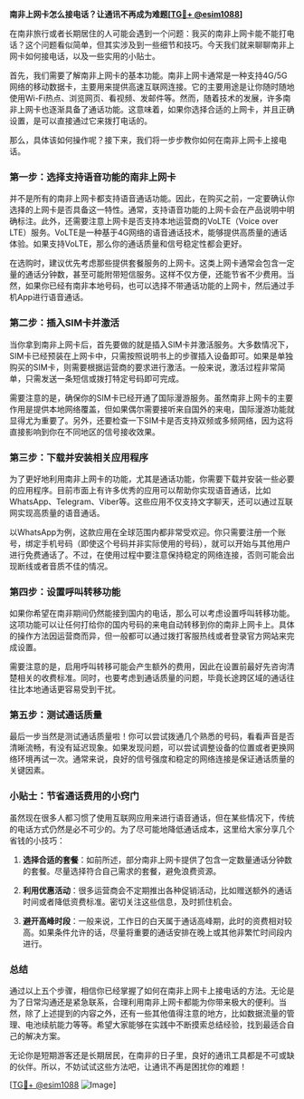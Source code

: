 **南非上网卡怎么接电话？让通讯不再成为难题[[TG💪+ @esim1088](https://t.me/s/esim1088)]**

在南非旅行或者长期居住的人可能会遇到一个问题：我买的南非上网卡能不能打电话？这个问题看似简单，但其实涉及到一些细节和技巧。今天我们就来聊聊南非上网卡如何接电话，以及一些实用的小贴士。

首先，我们需要了解南非上网卡的基本功能。南非上网卡通常是一种支持4G/5G网络的移动数据卡，主要用来提供高速互联网连接。它的主要用途是让你随时随地使用Wi-Fi热点、浏览网页、看视频、发邮件等。然而，随着技术的发展，许多南非上网卡也逐渐具备了通话功能。这意味着，如果你选择合适的上网卡，并且正确设置，是可以直接通过它来拨打电话的。

那么，具体该如何操作呢？接下来，我们将一步步教你如何在南非上网卡上接电话。

### 第一步：选择支持语音功能的南非上网卡

并不是所有的南非上网卡都支持语音通话功能。因此，在购买之前，一定要确认你选择的上网卡是否具备这一特性。通常，支持语音功能的上网卡会在产品说明中明确标注。此外，还需要注意上网卡是否支持本地运营商的VoLTE（Voice over LTE）服务。VoLTE是一种基于4G网络的语音通话技术，能够提供高质量的通话体验。如果支持VoLTE，那么你的通话质量和信号稳定性都会更好。

在选购时，建议优先考虑那些提供套餐服务的上网卡。这类上网卡通常会包含一定量的通话分钟数，甚至可能附带短信服务。这样不仅方便，还能节省不少费用。当然，如果你已经有南非本地号码，也可以选择不带通话功能的上网卡，然后通过手机App进行语音通话。

### 第二步：插入SIM卡并激活

当你拿到南非上网卡后，首先要做的就是插入SIM卡并激活服务。大多数情况下，SIM卡已经预装在上网卡中，只需按照说明书上的步骤插入设备即可。如果是单独购买的SIM卡，则需要根据运营商的要求进行激活。一般来说，激活过程非常简单，只需发送一条短信或拨打特定号码即可完成。

需要注意的是，确保你的SIM卡已经开通了国际漫游服务。虽然南非上网卡的主要作用是提供本地网络覆盖，但如果偶尔需要接听来自国外的来电，国际漫游功能就显得尤为重要了。另外，还要检查一下SIM卡是否支持双频或多频网络，因为这将直接影响到你在不同地区的信号接收效果。

### 第三步：下载并安装相关应用程序

为了更好地利用南非上网卡的功能，尤其是通话功能，你需要下载并安装一些必要的应用程序。目前市面上有许多优秀的应用可以帮助你实现语音通话，比如WhatsApp、Telegram、Viber等。这些应用不仅支持文字聊天，还可以通过互联网实现高质量的语音通话。

以WhatsApp为例，这款应用在全球范围内都非常受欢迎。你只需要注册一个账号，绑定手机号码（即使这个号码并非实际使用的号码），就可以开始与其他用户进行免费通话了。不过，在使用过程中要注意保持稳定的网络连接，否则可能会出现断线或者音质不佳的情况。

### 第四步：设置呼叫转移功能

如果你希望在南非期间仍然能接到国内的电话，那么可以考虑设置呼叫转移功能。这项功能可以让任何打给你的国内号码的来电自动转移到你的南非上网卡上。具体的操作方法因运营商而异，但一般都可以通过拨打客服热线或者登录官方网站来完成设置。

需要注意的是，启用呼叫转移可能会产生额外的费用，因此在设置前最好先咨询清楚相关的收费标准。同时，也要考虑到通话质量的问题，毕竟长途跨区域的通话往往比本地通话更容易受到干扰。

### 第五步：测试通话质量

最后一步当然是测试通话质量啦！你可以尝试拨通几个熟悉的号码，看看声音是否清晰流畅，有没有延迟现象。如果发现问题，可以尝试调整设备的位置或者更换网络环境再试一次。通常来说，良好的信号强度和稳定的网络连接是保证通话质量的关键因素。

### 小贴士：节省通话费用的小窍门

虽然现在很多人都习惯了使用互联网应用来进行语音通话，但在某些情况下，传统的电话方式仍然是必不可少的。为了尽可能地降低通话成本，这里给大家分享几个省钱的小技巧：

1. **选择合适的套餐**：如前所述，部分南非上网卡提供了包含一定数量通话分钟数的套餐。尽量选择符合自己需求的套餐，避免浪费资源。
   
2. **利用优惠活动**：很多运营商会不定期推出各种促销活动，比如赠送额外的通话时间或者降低资费标准。密切关注这些信息，及时抓住机会。
   
3. **避开高峰时段**：一般来说，工作日的白天属于通话高峰期，此时的资费相对较高。如果条件允许的话，尽量将重要的通话安排在晚上或其他非繁忙时间段内进行。

### 总结

通过以上五个步骤，相信你已经掌握了如何在南非上网卡上接电话的方法。无论是为了日常沟通还是紧急联系，合理利用南非上网卡都能为你带来极大的便利。当然，除了上述提到的内容之外，还有一些其他值得注意的地方，比如数据流量的管理、电池续航能力等等。希望大家能够在实践中不断摸索总结经验，找到最适合自己的解决方案。

无论你是短期游客还是长期居民，在南非的日子里，良好的通讯工具都是不可或缺的伙伴。所以，不妨试试这些方法吧，让通讯不再是困扰你的难题！

[[TG💪+ @esim1088](https://t.me/s/esim1088) ![Image](https://i.postimg.cc/4NQfJmqS/Snipaste-2025-05-13-00-14-12.png)]